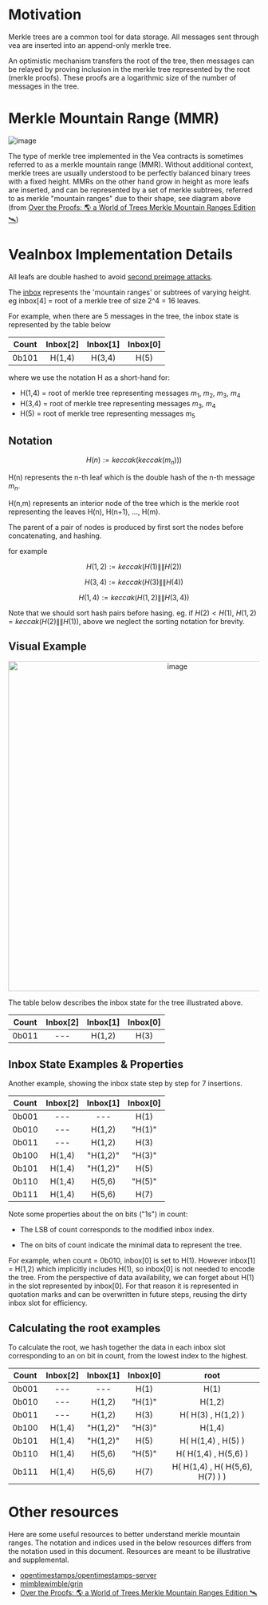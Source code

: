 # Motivation

Merkle trees are a common tool for data storage. All messages sent through vea are inserted into an append-only merkle tree. 

An optimistic mechanism transfers the root of the tree, then messages can be relayed by proving inclusion in the merkle tree represented by the root (merkle proofs). These proofs are a logarithmic size of the number of messages in the tree.

# Merkle Mountain Range (MMR)

![image](https://user-images.githubusercontent.com/10378902/236598853-a1d8f60c-c5b7-48d8-96ca-3684216388fa.png)

The type of merkle tree implemented in the Vea contracts is sometimes referred to as a merkle mountain range (MMR). Without additional context, merkle trees are usually understood to be perfectly balanced binary trees with a fixed height. MMRs on the other hand grow in height as more leafs are inserted, and can be represented by a set of merkle subtrees, referred to as merkle "mountain ranges" due to their shape, see diagram above (from [Over the Proofs: 🌎 a World of Trees Merkle Mountain Ranges Edition 🛰️](https://codyx.medium.com/over-the-proofs-a-world-of-trees-merkle-mountain-ranges-edition-%EF%B8%8F-dd4ac0e540fc))

# VeaInbox Implementation Details

All leafs are double hashed to avoid [second preimage attacks](https://flawed.net.nz/2018/02/21/attacking-merkle-trees-with-a-second-preimage-attack/).

The [inbox](https://github.com/kleros/vea/blob/c78180985507611b3f6b69c2863a7a36e1daed47/contracts/src/arbitrumToEth/VeaInboxArbToEth.sol#L50) represents the 'mountain ranges' or subtrees of varying height. eg inbox[4] = root of a merkle tree of size 2^4 = 16 leaves. 

For example, when there are 5 messages in the tree, the inbox state is represented by the table below

| Count | Inbox[2] | Inbox[1] | Inbox[0] |
|-------|:--------:|:--------:|:--------:|
| 0b101 |   H(1,4) |  H(3,4)  |   H(5)   |

where we use the notation H as a short-hand for:

- H(1,4) = root of merkle tree representing messages $m_1$, $m_2$, $m_3$, $m_4$
- H(3,4) = root of merkle tree representing messages $m_3$, $m_4$
- H(5) = root of merkle tree representing messages $m_5$

## Notation

$$H(n):= keccak(keccak(m_n)))$$

H(n) represents the n-th leaf which is the double hash of the n-th message $m_n$. 

H(n,m) represents an interior node of the tree which is the merkle root representing the leaves H(n), H(n+1), ..., H(m).

The parent of a pair of nodes is produced by first sort the nodes before concatenating, and hashing.

for example

$$H(1,2):= keccak(H(1) \mathbin{\|\|}H(2))$$

$$H(3,4):= keccak(H(3) \mathbin{\|\|}H(4))$$

$$H(1,4):= keccak(H(1,2) \mathbin{\|\|}H(3,4))$$

Note that we should sort hash pairs before hasing. eg. if $H(2) < H(1)$, $H(1,2) = keccak(H(2) \mathbin{\|\|}H(1))$, above we neglect the sorting notation for brevity.

## Visual Example

<p align="center"><img width="662" alt="image" src="https://user-images.githubusercontent.com/10378902/236891420-d771eb2a-1b40-4570-be5c-a9cbd0d08da4.png"></p>


The table below describes the inbox state for the tree illustrated above.

| Count | Inbox[2] | Inbox[1] | Inbox[0] |
|-------|:--------:|:--------:|:--------:|
| 0b011 |    ---   |  H(1,2)  |   H(3)   |

## Inbox State Examples & Properties

Another example, showing the inbox state step by step for 7 insertions.

| Count | Inbox[2] | Inbox[1] | Inbox[0] |
|-------|:--------:|:--------:|:--------:|
| 0b001 |    ---   |    ---   |   H(1)   |
| 0b010 |    ---   |  H(1,2)  |  "H(1)"  |
| 0b011 |    ---   |  H(1,2)  |   H(3)   |
| 0b100 |  H(1,4)  | "H(1,2)" |  "H(3)"  |
| 0b101 |  H(1,4)  | "H(1,2)" |   H(5)   |
| 0b110 |  H(1,4)  | H(5,6) |   "H(5)"   |
| 0b111 |  H(1,4)  | H(5,6) |   H(7)   |

Note some properties about the on bits ("1s") in count:

- The LSB of count corresponds to the modified inbox index.

- The on bits of count indicate the minimal data to represent the tree. 

For example, when count = 0b010, inbox[0] is set to H(1). However inbox[1] = H(1,2) which implicitly includes H(1), so inbox[0] is not needed to encode the tree. From the perspective of data availability, we can forget about H(1) in the slot represented by inbox[0]. For that reason it is represented in quotation marks and can be overwritten in future steps, reusing the dirty inbox slot for efficiency.

## Calculating the root examples

To calculate the root, we hash together the data in each inbox slot corresponding to an on bit in count, from the lowest index to the highest.

| Count | Inbox[2] | Inbox[1] | Inbox[0] | root |
|-------|:--------:|:--------:|:--------:|:--------:|
| 0b001 |    ---   |    ---   |   H(1)   |H(1)
| 0b010 |    ---   |  H(1,2)  |  "H(1)"  |H(1,2)
| 0b011 |    ---   |  H(1,2)  |   H(3)   |H( H(3) , H(1,2) )
| 0b100 |  H(1,4)  | "H(1,2)" |  "H(3)"  |H(1,4)
| 0b101 |  H(1,4)  | "H(1,2)" |   H(5)   |H( H(1,4) , H(5) )
| 0b110 |  H(1,4)  | H(5,6) |   "H(5)"   |H( H(1,4) , H(5,6) )
| 0b111 |  H(1,4)  | H(5,6) |   H(7)   |H( H(1,4) , H( H(5,6), H(7) ) )

# Other resources

Here are some useful resources to better understand merkle mountain ranges. The notation and indices used in the below resources differs from the notation used in this document. Resources are meant to be illustrative and supplemental.

- [opentimestamps/opentimestamps-server](https://github.com/opentimestamps/opentimestamps-server/blob/master/doc/merkle-mountain-range.md)
- [mimblewimble/grin](https://github.com/mimblewimble/grin/blob/master/doc/mmr.md)
- [Over the Proofs: 🌎 a World of Trees Merkle Mountain Ranges Edition 🛰️](https://codyx.medium.com/over-the-proofs-a-world-of-trees-merkle-mountain-ranges-edition-%EF%B8%8F-dd4ac0e540fc)

